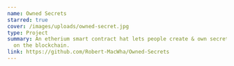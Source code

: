 ```yaml
---
name: Owned Secrets
starred: true
cover: /images/uploads/owned-secret.jpg
type: Project
summary: An etherium smart contract hat lets people create & own secrets hosted
  on the blockchain.
link: https://github.com/Robert-MacWha/Owned-Secrets
---
```

